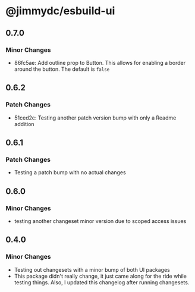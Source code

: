 # @jimmydc/esbuild-ui

## 0.7.0

### Minor Changes

- 86fc5ae: Add outline prop to Button. This allows for enabling a border around the button. The default is `false`

## 0.6.2

### Patch Changes

- 51ced2c: Testing another patch version bump with only a Readme addition

## 0.6.1

### Patch Changes

- Testing a patch bump with no actual changes

## 0.6.0

### Minor Changes

- testing another changeset minor version due to scoped access issues

## 0.4.0

### Minor Changes

- Testing out changesets with a minor bump of both UI packages
- This package didn't really change, it just came along for the ride while testing things. Also, I updated this changelog after running changesets.
